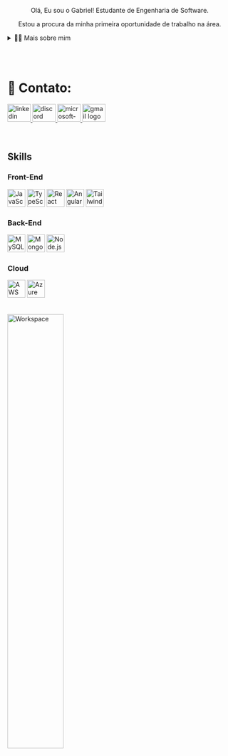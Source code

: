 <div align="center">
<p>
  Olá, Eu sou o Gabriel! Estudante de Engenharia de Software.


   Estou a procura da minha primeira oportunidade de trabalho na área.
</p>
</div>
<!-- Dropdown -->
<details>
  <summary>👨‍💻 Mais sobre mim</summary>

  - 💬 Tenho 26 anos e sou formado em Análise e Desenvolvimento de Sistemas pela Faculdade Senai Félix Guisard. Com o objetivo de seguir evoluindo profissionalmente, iniciei um bacharelado em Engenharia de Software para aprofundar meus conhecimentos. Ao longo dos meus projetos acadêmicos, adquiri experiência prática no desenvolvimento Front-end, Back-end e Mobile.

  - ⚡ No meu tempo livre, gosto de ler mangás, assistir animes e séries, além de jogar cozy games. Acredito que nossos interesses pessoais enriquecem nossa percepção do mundo e contribuem significativamente para a criatividade e a resolução de problemas.

</details>

<br><br>

<!-- Links -->
<h1>💬 Contato:</h1>
<div align="left">
  <a href="https://www.linkedin.com/in/gavendriel/" target="_blank">
    <img src="https://raw.githubusercontent.com/maurodesouza/profile-readme-generator/master/src/assets/icons/social/linkedin/default.svg" width="52" height="40" alt="linkedin logo"  />
  </a>
  <a href="graviel7296" target="_blank">
    <img src="https://raw.githubusercontent.com/maurodesouza/profile-readme-generator/master/src/assets/icons/social/discord/default.svg" width="52" height="40" alt="discord logo"  />
  </a>
  <a href="gabriel_ferreira99@live.com" target="_blank">
    <img src="https://raw.githubusercontent.com/maurodesouza/profile-readme-generator/master/src/assets/icons/social/microsoft-outlook/default.svg" width="52" height="40" alt="microsoft-outlook logo"  />
  </a>
  <a href="gravielxd99@gmail.com" target="_blank">
    <img src="https://raw.githubusercontent.com/maurodesouza/profile-readme-generator/master/src/assets/icons/social/gmail/default.svg" width="52" height="40" alt="gmail logo"  />
  </a>
</div>
<br><br>

## Skills
<!-- Skills: Front-End -->


  <!-- Front-End -->
  <h3>Front-End</h3>
    <div style="flex-basis: 48%;">
      <img src="https://cdn.jsdelivr.net/gh/devicons/devicon/icons/javascript/javascript-original.svg" height="40" alt="JavaScript" />
      <img src="https://cdn.jsdelivr.net/gh/devicons/devicon/icons/typescript/typescript-original.svg" height="40" alt="TypeScript" />
      <img src="https://cdn.jsdelivr.net/gh/devicons/devicon/icons/react/react-original.svg" height="40" alt="React" />
      <img src="https://cdn.jsdelivr.net/gh/devicons/devicon/icons/angularjs/angularjs-original.svg" height="40" alt="AngularJS" />
      <img src="https://cdn.jsdelivr.net/gh/devicons/devicon/icons/tailwindcss/tailwindcss-original-wordmark.svg" height="40" alt="TailwindCSS" />
    </div>

  <!-- Back-End -->
 <div style="flex-basis: 48%;">
    <h3>Back-End</h3>
      <img src="https://cdn.jsdelivr.net/gh/devicons/devicon/icons/mysql/mysql-original.svg" height="40" alt="MySQL" />
      <img src="https://cdn.jsdelivr.net/gh/devicons/devicon/icons/mongodb/mongodb-original.svg" height="40" alt="MongoDB" />
      <img src="https://cdn.jsdelivr.net/gh/devicons/devicon/icons/nodejs/nodejs-original.svg" height="40" alt="Node.js" />
  </div>

  <!-- Cloud -->
  <div style="flex-basis: 48%;">
    <h3>Cloud</h3>
      <img src="https://cdn.jsdelivr.net/gh/devicons/devicon/icons/amazonwebservices/amazonwebservices-line-wordmark.svg" height="40" alt="AWS" />
      <img src="https://cdn.jsdelivr.net/gh/devicons/devicon/icons/azure/azure-original.svg" height="40" alt="Azure" />
  </div>

</div>
<br><br>

</div>
<img src="https://github.com/SP-XD/SP-XD/blob/main/images/dev-working_rounded.gif?raw=true" href="https://github.com/sp-xd" alt="Workspace"  width="50%" align="center"/><br> 
